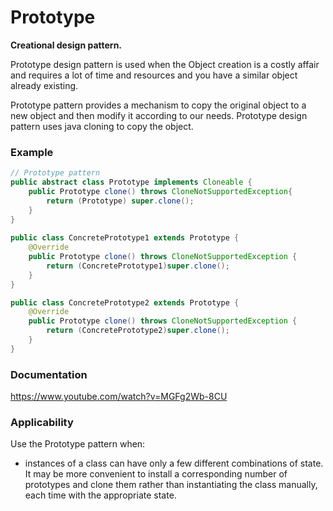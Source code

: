 # Prototype

**Creational design pattern.**

Prototype design pattern is used when the Object creation is a costly affair and requires a lot of time and resources and you have a similar object already existing.

Prototype pattern provides a mechanism to copy the original object to a new object and then modify it according to our needs. Prototype design pattern uses java cloning to copy the object.

### Example

``` Java
// Prototype pattern
public abstract class Prototype implements Cloneable {
    public Prototype clone() throws CloneNotSupportedException{
        return (Prototype) super.clone();
    }
}
	
public class ConcretePrototype1 extends Prototype {
    @Override
    public Prototype clone() throws CloneNotSupportedException {
        return (ConcretePrototype1)super.clone();
    }
}

public class ConcretePrototype2 extends Prototype {
    @Override
    public Prototype clone() throws CloneNotSupportedException {
        return (ConcretePrototype2)super.clone();
    }
}
```
### Documentation

https://www.youtube.com/watch?v=MGFg2Wb-8CU

### Applicability

Use the Prototype pattern when:

* instances of a class can have only a few different combinations of state. It may be more convenient to install a corresponding number of prototypes and clone them rather than instantiating the class manually, each time with the appropriate state.
